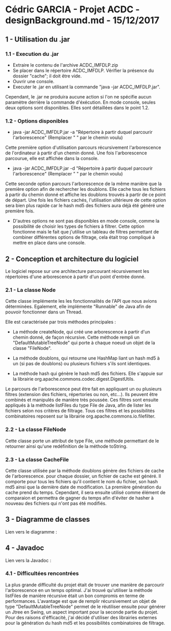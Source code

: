# Cédric GARCIA - Projet ACDC - designBackground.md - 15/12/2017


## 1 - Utilisation du .jar

### 1.1 - Execution du .jar

- Extraire le contenu de l'archive ACDC_IMFDLP.zip
- Se placer dans le répertoire ACDC_IMFDLP. Vérifier la présence du dossier "cache"; il doit être vide.
- Ouvrir une console.
- Executer le .jar en utilisant la commande "java -jar ACDC_IMFDLP.jar".

Cependant, le .jar ne produira aucune action si l'on ne spécifie aucun paramètre derrière la commande d'éxécution. En mode console, seules deux options sont disponibles. Elles sont détaillées dans le point 1.2.

### 1.2 - Options disponibles

- java -jar ACDC_IMFDLP.jar -a "Répertoire à partir duquel parcourir l'arborescence"
(Remplacer " " par le chemin voulu)

Cette première option d'utilisation parcours récursivement l'arborescence de l'ordinateur à partir d'un chemin donné. Une fois l'arborescence parcourue, elle est affichée dans la console.

- java -jar ACDC_IMFDLP.jar -d "Répertoire à partir duquel parcourir l'arborescence"
(Remplacer " " par le chemin voulu)

Cette seconde option parcours l'arborescence de la même manière que la première option afin de rechercher les doublons. Elle cache tous les fichiers à partir du chemin donné et affiche les doublons trouvés à partir de ce  point de départ. Une fois les fichiers cachés, l'utilisation ultérieure de cette option sera bien plus rapide car le hash md5 des fichiers aura déjà été généré une première fois.

- D'autres options ne sont pas disponibles en mode console, comme la possibilité de choisir les types de fichiers à filtrer. Cette option fonctionne mais le fait que j'utilise un tableau de filtres permettant de combiner différentes options de filtrage, cela était trop compliqué à mettre en place dans une console.


## 2 - Conception et architecture du logiciel

Le logiciel repose sur une architecture parcourant récursivement les répertoires d'une arborescence à partir d'un point d'entrée donné.

### 2.1 - La classe Node

Cette classe implémente les les fonctionnalités de l'API que nous avions déterminées. Egalement, elle implémente "Runnable" de Java afin de pouvoir fonctionner dans un Thread.

Elle est caractérisée par trois méthodes principales :

- La méthode createNode, qui créé une arborescence à partir d'un chemin donné, de façon récursive. Cette méthode rempli un "DefaultMutableTreeNode" qui porte à chaque noeud un objet de la classe "FileNode".

- La méthode doublons, qui retourne une HashMap liant un hash md5 à un (si pas de doublons) ou plusieurs fichiers s'ils sont identiques.

- La méthode hash qui génère le hash md5 des fichiers. Elle s'appuie sur la librairie org.apache.commons.codec.digest.DigestUtils.

Le parcours de l'arborescence peut être fait en appliquant un ou plusieurs filtres (extension des fichiers, répertories ou non, etc...). Ils peuvent être combinés et manipulés de manière très poussée. Ces filtres sont ensuite appliqués à la méthode listFiles du type File de Java, afin de lister les fichiers selon nos critères de filtrage. Tous ces filtres et les possibilités combinatoires reposent sur la librairie org.apache.commons.io.filefilter.

### 2.2 - La classe FileNode

Cette classe porte un attribut de type File, une méthode permettant de le retourner ainsi qu'une redéfinition de la méthode toString.

### 2.3 - La classe CacheFile

Cette classe utilisée par la méthode doublons génère des fichiers de cache de l'arborescence. pour chaque dossier, un fichier de cache est généré. Il comporte pour tous les fichiers qu'il contient le nom du fichier, son hash md5 ainsi que la dernière date de modification. La première génération du cache prend du temps. Cependant, il sera ensuite utilisé comme élément de comparaion et permettra de gagner du temps afin d'éviter de hasher à nouveau des fichiers qui n'ont pas été modifiés.


## 3 - Diagramme de classes

Lien vers le diagramme :


## 4 - Javadoc

Lien vers la Javadoc :


### 4.1 - Difficultées rencontrées

La plus grande difficulté du projet était de trouver une manière de parcourir l'arborescence en un temps optimal. J'ai trouvé qu'utiliser la méthode listFiles de manière récursive était un bon compromis en terme de performances. L'avantage est que de remplir récursivement un objet de type "DefaultMutableTreeNode" permet de le réutiliser ensuite pour générer un Jtree en Swing, un aspect important pour la seconde partie du projet. Pour des raisons d'éfficacité, j'ai décidé d'utiliser des librairies externes pour la génération du hash md5 et les possibilités combinatoires de filtrage.